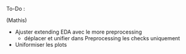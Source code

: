 To-Do :

(Mathis)
- Ajuster extending EDA avec le more preprocessing
    - déplacer et unifier dans Preprocessing les checks uniquement
- Uniformiser les plots